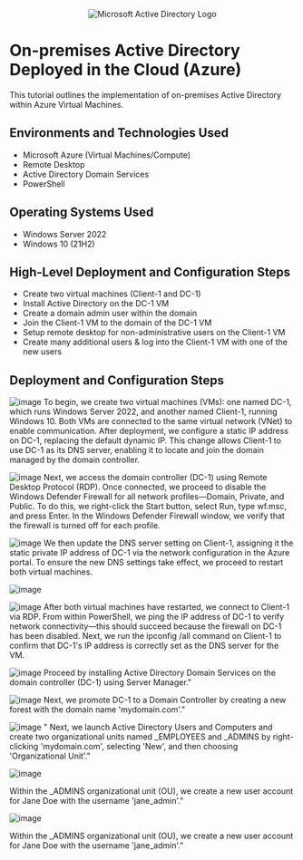 <p align="center">
<img src="https://i.imgur.com/pU5A58S.png" alt="Microsoft Active Directory Logo"/>
</p>

<h1>On-premises Active Directory Deployed in the Cloud (Azure)</h1>
This tutorial outlines the implementation of on-premises Active Directory within Azure Virtual Machines.<br />


<h2>Environments and Technologies Used</h2>

- Microsoft Azure (Virtual Machines/Compute)
- Remote Desktop
- Active Directory Domain Services
- PowerShell

<h2>Operating Systems Used </h2>

- Windows Server 2022
- Windows 10 (21H2)

<h2>High-Level Deployment and Configuration Steps</h2>

- Create two virtual machines (Client-1 and DC-1)
- Install Active Directory on the DC-1 VM
- Create a domain admin user within the domain
- Join the Client-1 VM to the domain of the DC-1 VM
- Setup remote desktop for non-administrative users on the Client-1 VM
- Create many additional users & log into the Client-1 VM with one of the new users

<h2>Deployment and Configuration Steps</h2>


![image](https://github.com/user-attachments/assets/236c5e9c-584b-42fa-82eb-15edee8b4f02)
To begin, we create two virtual machines (VMs): one named DC-1, which runs Windows Server 2022, and another named Client-1, running Windows 10. Both VMs are connected to the same virtual network (VNet) to enable communication. After deployment, we configure a static IP address on DC-1, replacing the default dynamic IP. This change allows Client-1 to use DC-1 as its DNS server, enabling it to locate and join the domain managed by the domain controller.


![image](https://github.com/user-attachments/assets/af0bca5f-146e-4621-998d-01a34bb50628)
Next, we access the domain controller (DC-1) using Remote Desktop Protocol (RDP). Once connected, we proceed to disable the Windows Defender Firewall for all network profiles—Domain, Private, and Public. To do this, we right-click the Start button, select Run, type wf.msc, and press Enter. In the Windows Defender Firewall window, we verify that the firewall is turned off for each profile.



![image](https://github.com/user-attachments/assets/784ec5c6-3679-4019-bf5a-9d10d0c40553)
We then update the DNS server setting on Client-1, assigning it the static private IP address of DC-1 via the network configuration in the Azure portal. To ensure the new DNS settings take effect, we proceed to restart both virtual machines.



![image](https://github.com/user-attachments/assets/8707331c-e4ac-4b4c-93f8-d21f9ef20eb3)




![image](https://github.com/user-attachments/assets/a259be4e-d527-4c38-bb01-4c9141c80897)
After both virtual machines have restarted, we connect to Client-1 via RDP. From within PowerShell, we ping the IP address of DC-1 to verify network connectivity—this should succeed because the firewall on DC-1 has been disabled. Next, we run the ipconfig /all command on Client-1 to confirm that DC-1's IP address is correctly set as the DNS server for the VM.


![image](https://github.com/user-attachments/assets/b002fb54-faf9-4378-bc53-aff513a240c1)
Proceed by installing Active Directory Domain Services on the domain controller (DC-1) using Server Manager."


![image](https://github.com/user-attachments/assets/f6f51703-a67e-4ad9-b08f-4677e6713cc7)
Next, we promote DC-1 to a Domain Controller by creating a new forest with the domain name 'mydomain.com'."



![image](https://github.com/user-attachments/assets/de2804ed-b9de-4119-8410-fce1af6d1254)
"
Next, we launch Active Directory Users and Computers and create two organizational units named _EMPLOYEES and _ADMINS by right-clicking 'mydomain.com', selecting 'New', and then choosing 'Organizational Unit'."


![image](https://github.com/user-attachments/assets/d3514ca2-54b5-4c89-8898-22b29a7c20e8)

Within the _ADMINS organizational unit (OU), we create a new user account for Jane Doe with the username 'jane_admin'."


![image](https://github.com/user-attachments/assets/4d567567-fcad-4146-bd60-bcdbb998f026)

Within the _ADMINS organizational unit (OU), we create a new user account for Jane Doe with the username 'jane_admin'."






